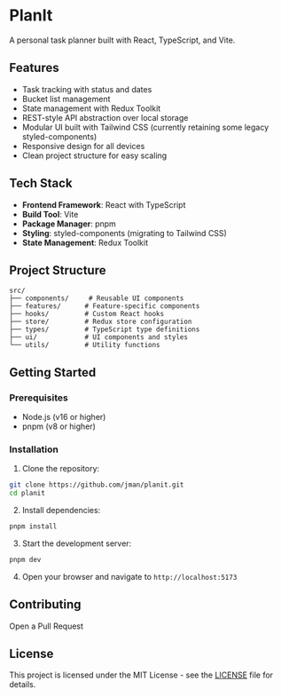 # PlanIt

A personal task planner built with React, TypeScript, and Vite.

## Features

- Task tracking with status and dates
- Bucket list management
- State management with Redux Toolkit
- REST-style API abstraction over local storage
- Modular UI built with Tailwind CSS (currently retaining some legacy styled-components)
- Responsive design for all devices
- Clean project structure for easy scaling

## Tech Stack

- **Frontend Framework**: React with TypeScript
- **Build Tool**: Vite
- **Package Manager**: pnpm
- **Styling**: styled-components (migrating to Tailwind CSS)
- **State Management**: Redux Toolkit

## Project Structure

```
src/
├── components/     # Reusable UI components
├── features/      # Feature-specific components
├── hooks/         # Custom React hooks
├── store/         # Redux store configuration
├── types/         # TypeScript type definitions
├── ui/            # UI components and styles
└── utils/         # Utility functions
```

## Getting Started

### Prerequisites

- Node.js (v16 or higher)
- pnpm (v8 or higher)

### Installation

1. Clone the repository:
```bash
git clone https://github.com/jman/planit.git
cd planit
```

2. Install dependencies:
```bash
pnpm install
```

3. Start the development server:
```bash
pnpm dev
```

4. Open your browser and navigate to `http://localhost:5173`

## Contributing

Open a Pull Request

## License

This project is licensed under the MIT License - see the [LICENSE](LICENSE) file for details.
